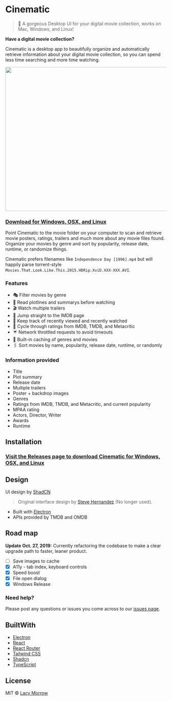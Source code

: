 Cinematic
===========
>
> 🎥  A gorgeous Desktop UI for your digital movie collection, works on Mac, Windows, and Linux!

**Have a digital movie collection?**

Cinematic is a desktop app to beautifully organize and automatically retrieve information about your digital movie collection, so you can spend less time searching and more time watching.

<p align="center">
  <img width="720" height="450" src="https://raw.githubusercontent.com/lacymorrow/cinematic/main/public/demo1.gif">
</p>

### [Download for Windows, OSX, and Linux](https://github.com/lacymorrow/cinematic/releases)

Point Cinematic to the movie folder on your computer to scan and retrieve movie posters, ratings, trailers and much more about any movie files found.
Organize your movies by genre and sort by popularity, release date, runtime, or randomize things.

Cinematic prefers filenames like `Independence Day [1996].mp4` but will happily parse torrent-style `Movies.That.Look.Like.This.2015.HDRip.XviD.XXX-XXX.AVI`.

### Features

* 🎭   Filter movies by genre
* 🚥   Read plotlines and summarys before watching
* 🎬   Watch multiple trailers
* 🥃   Jump straight to the IMDB page
* 🍱   Keep track of recently viewed and recently watched
* 🍅   Cycle through ratings from IMDB, TMDB, and Metacritic
* ☔️    Network throttled requests to avoid timeouts
* 🐠   Built-in caching of genres and movies
* 🖇   Sort movies by name, popularity, release date, runtime, or randomly

### Information provided

* Title
* Plot summary
* Release date
* Multiple trailers
* Poster + backdrop images
* Genres
* Ratings from IMDB, TMDB, and Metacritic, and current popularity
* MPAA rating
* Actors, Director, Writer
* Awards
* Runtime

## Installation

### [Visit the Releases page to download Cinematic for Windows, OSX, and Linux](https://github.com/lacymorrow/cinematic/releases)

## Design

UI design by [ShadCN](https://ui.shadcn.com)

> Original interface design by [Steve Hernandez](http://slhernandez.com/2013/09/10/Movie-App/) (No longer used).

* Built with [Electron](https://electronjs.org/)
* APIs provided by TMDB and OMDB

## Road map

**Update Oct. 27, 2019:** Currently refactoring the codebase to make a clear upgrade path to faster, leaner product.

* [ ] Save images to cache
* [X] A11y - tab index, keyboard controls
* [X] Speed boost
* [X] File open dialog
* [X] Windows Release

### Need help?

Please post any questions or issues you come across to our [issues page](https://github.com/lacymorrow/cinematic/issues).

## BuiltWith

* [Electron](https://electronjs.org/)
* [React](https://reactjs.org/)
* [React Router](https://reacttraining.com/react-router/)
* [Tailwind CSS](https://tailwindcss.com/)
* [Shadcn](https://ui.shadcn.com/)
* [TypeScript](https://www.typescriptlang.org/)

## License

MIT © [Lacy Morrow](https://github.com/lacymorrow)
